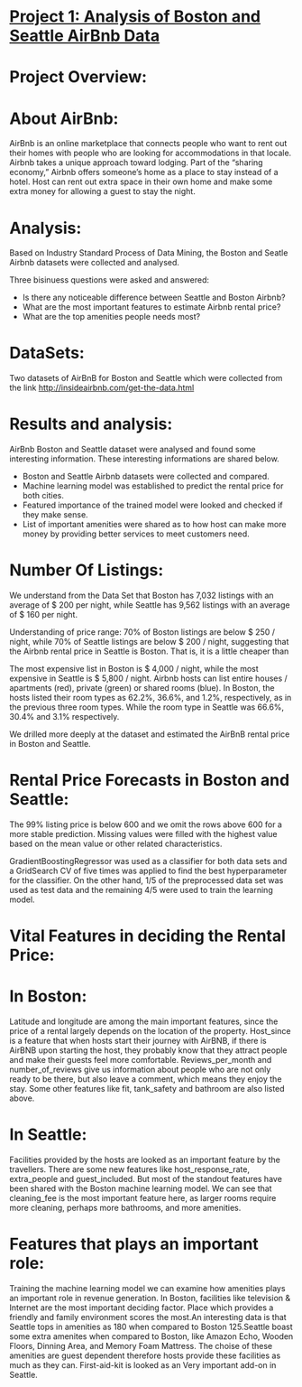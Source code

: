 # [Project 1: Analysis of Boston and Seattle AirBnb Data](https://lalchand-m.github.io/Portfolio-for-Data-Science/)

# Project Overview:

# About AirBnb:

AirBnb is an online marketplace that connects people who want to rent out their homes with people who are looking for accommodations in that locale. Airbnb takes a unique approach toward lodging. Part of the “sharing economy,” Airbnb offers someone’s home as a place to stay instead of a hotel. Host can rent out extra space in their own home and make some extra money for allowing a guest to stay the night.

# Analysis:

Based on Industry Standard Process of Data Mining, the Boston and Seatle Airbnb datasets were collected and analysed. 

Three bisinuess questions were asked and answered:

* Is there any noticeable difference between Seattle and Boston Airbnb?
* What are the most important features to estimate Airbnb rental price?
* What are the top amenities people needs most?

# DataSets:

Two datasets of AirBnB for Boston and Seattle which were collected from the link  http://insideairbnb.com/get-the-data.html

# Results and analysis:

AirBnb Boston and Seattle dataset were analysed and found some interesting information. These interesting informations are shared below.

* Boston and Seattle Airbnb datasets were collected and compared.
* Machine learning model was established to predict the rental price for both cities.
* Featured importance of the trained model were looked and checked if they make sense.
* List of important amenities were shared as to how host can make more money by providing better services to meet customers need.

# Number Of Listings: 

We understand from the Data Set that Boston has 7,032 listings with an average of $ 200 per night, while Seattle has 9,562 listings with an average of $ 160 per night.

Understanding of price range: 70% of Boston listings are below $ 250 / night, while 70% of Seattle listings are below $ 200 / night, suggesting that the Airbnb rental price in Seattle is Boston. That is, it is a little cheaper than

The most expensive list in Boston is $ 4,000 / night, while the most expensive in Seattle is $ 5,800 / night.
Airbnb hosts can list entire houses / apartments (red), private (green) or shared rooms (blue). In Boston, the hosts listed their room types as 62.2%, 36.6%, and 1.2%, respectively, as in the previous three room types. While the room type in Seattle was 66.6%, 30.4% and 3.1% respectively.

We drilled more deeply at the dataset and estimated the AirBnB rental price in Boston and Seattle.

# Rental Price Forecasts in Boston and Seattle:

The 99% listing price is below 600 and we omit the rows above 600 for a more stable prediction. Missing values ​​were filled with the highest value based on the mean value or other related characteristics.

GradientBoostingRegressor was used as a classifier for both data sets and a GridSearch CV of five times was applied to find the best hyperparameter for the classifier. On the other hand, 1/5 of the preprocessed data set was used as test data and the remaining 4/5 were used to train the learning model.

# Vital Features in deciding the Rental Price:

# In Boston:

Latitude and longitude are among the main important features, since the price of a rental largely depends on the location of the property. Host_since is a feature that when hosts start their journey with AirBNB, if there is AirBNB upon starting the host, they probably know that they attract people and make their guests feel more comfortable. Reviews_per_month and number_of_reviews give us information about people who are not only ready to be there, but also leave a comment, which means they enjoy the stay. Some other features like fit, tank_safety and bathroom are also listed above.


# In Seattle:

Facilities provided by the hosts are looked as an important feature by the travellers. There are some new features like host_response_rate, extra_people and guest_included. But most of the standout features have been shared with the Boston machine learning model. We can see that cleaning_fee is the most important feature here, as larger rooms require more cleaning, perhaps more bathrooms, and more amenities.

# Features that plays an important role:

Training the machine learning model we can examine how amenities plays an important role in revenue generation. In Boston, facilities like television & Internet are the most important deciding factor. Place which provides a friendly and family environment scores the most.An interesting data is that Seattle tops in amenities as 180 when compared to Boston 125.Seattle boast some extra amenites when compared to Boston, like Amazon Echo, Wooden Floors, Dinning Area, and Memory Foam Mattress. The choise of these amenities are guest dependent therefore hosts provide these facilities as much as they can. First-aid-kit is looked as an Very important add-on in Seattle.




